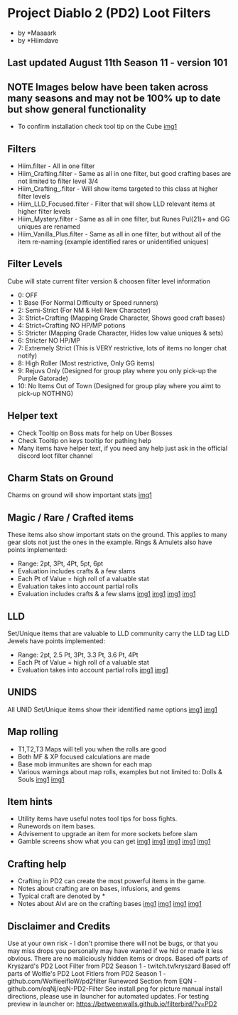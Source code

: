 # Project Diablo 2 (PD2) Loot Filters
* by *Maaaark
* by *Hiimdave
## Last updated August 11th Season 11 - version 101
## NOTE Images below have been taken across many seasons and may not be 100% up to date but show general functionality
* To confirm installation check tool tip on the Cube
[img1](examples/cube.png?raw=true)
## Filters
* Hiim.filter - All in one filter
* Hiim_Crafting.filter - Same as all in one filter, but good crafting bases are not limited to filter level 3/4
* Hiim_Crafting_<Class Name>.filter - Will show items targeted to this class at higher filter levels
* Hiim_LLD_Focused.filter - Filter that will show LLD relevant items at higher filter levels
* Hiim_Mystery.filter - Same as all in one filter, but Runes Pul(21)+ and GG uniques are renamed
* Hiim_Vanilla_Plus.filter - Same as all in one filter, but without all of the item re-naming (example identified rares or unidentified uniques)
## Filter Levels
Cube will state current filter version & choosen filter level information
* 0: OFF
* 1: Base (For Normal Difficulty or Speed runners)
* 2: Semi-Strict (For NM & Hell New Character)
* 3: Strict+Crafting (Mapping Grade Character, Shows good craft bases)
* 4: Strict+Crafting NO HP/MP potions
* 5: Stricter (Mapping Grade Character, Hides low value uniques & sets)
* 6: Stricter NO HP/MP
* 7: Extremely Strict (This is VERY restrictive, lots of items no longer chat notify)
* 8: High Roller (Most restrictive, Only GG items)
* 9: Rejuvs Only (Designed for group play where you only pick-up the Purple Gatorade)
* 10: No Items Out of Town (Designed for group play where you aimt to pick-up NOTHING)
## Helper text
* Check Tooltip on Boss mats for help on Uber Bosses
* Check Tooltip on keys tooltip for pathing help
* Many items have helper text, if you need any help just ask in the official discord loot filter channel
## Charm Stats on Ground
Charms on ground will show important stats
[img1](examples/charms1.PNG?raw=true)
## Magic / Rare / Crafted items
These items also show important stats on the ground. This applies to many gear slots not just the ones in the example.
Rings & Amulets also have points implemented:
* Range: 2pt, 3Pt, 4Pt, 5pt, 6pt
* Evaluation includes crafts & a few slams
* Each Pt of Value = high roll of a valuable stat
* Evaluation takes into account partial rolls
* Evaluation includes crafts & a few slams
[img1](examples/magicrares1.PNG?raw=true)
[img1](examples/magicrares2.PNG?raw=true)
[img1](examples/magicrares3.PNG?raw=true)
[img1](examples/magicrares4.PNG?raw=true)
## LLD
Set/Unique items that are valuable to LLD community carry the LLD tag
LLD Jewels have points implemented:
* Range: 2pt, 2.5 Pt, 3Pt, 3.3 Pt, 3.6 Pt, 4Pt
* Each Pt of Value = high roll of a valuable stat
* Evaluation takes into account partial rolls
[img1](examples/lld1.PNG?raw=true)
[img1](examples/lld2.png?raw=true)
## UNIDS
All UNID Set/Unique items show their identified name options
[img1](examples/unid1.PNG?raw=true)
[img1](examples/unid2.PNG?raw=true)
## Map rolling
* T1,T2,T3 Maps will tell you when the rolls are good
* Both MF & XP focused calculations are made
* Base mob immunites are shown for each map
* Various warnings about map rolls, examples but not limited to: Dolls & Souls
[img1](examples/maps1.png?raw=true)
[img1](examples/maps2.png?raw=true)
## Item hints
* Utility items have useful notes tool tips for boss fights.
* Runewords on item bases.
* Advisement to upgrade an item for more sockets before slam
* Gamble screens show what you can get
[img1](examples/runewords1.png?raw=true)
[img1](examples/hints1.PNG?raw=true)
[img1](examples/hints2.PNG?raw=true)
[img1](examples/hints3.PNG?raw=true)
[img1](examples/hints4.PNG?raw=true)
## Crafting help
* Crafting in PD2 can create the most powerful items in the game.
* Notes about crafting are on bases, infusions, and gems
* Typical craft are denoted by *
* Notes about Alvl are on the crafting bases
[img1](examples/craft1.PNG?raw=true)
[img1](examples/craft2.PNG?raw=true)
[img1](examples/craft3.PNG?raw=true)
[img1](examples/craft4.PNG?raw=true)
## Disclaimer and Credits
Use at your own risk - I don't promise there will not be bugs, or that you may miss drops you personally may have wanted if we hid or made it less obvious.
There are no maliciously hidden items or drops.
Based off parts of Kryszard's PD2 Loot Filter from PD2 Season 1 - twitch.tv/kryszard
Based off parts of Wolfie's PD2 Loot Fitlers from PD2 Season 1 - github.com/WolfieeifloW/pd2filter
Runeword Section from EQN - github.com/eqNj/eqN-PD2-Filter
See install.png for picture manual install directions, please use in launcher for automated updates.
For testing preview in launcher or: https://betweenwalls.github.io/filterbird/?v=PD2
